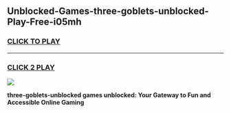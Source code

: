 
## Unblocked-Games-three-goblets-unblocked-Play-Free-i05mh
<h3>
<a href="https://premium76.site?title=three-goblets-unblocked&ref=12A">CLICK TO PLAY</a></h3>
<hr>

<h3>
<a href="https://premium76.site?title=three-goblets-unblocked&ref=12A">CLICK 2 PLAY</a>
  
</h3>

<a href="https://premium76.site?title=three-goblets-unblocked&ref=12A"><img src="https://clearcache.store/games.png"></a>


**three-goblets-unblocked games unblocked: Your Gateway to Fun and Accessible Online Gaming**
